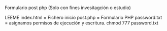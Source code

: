 # 
Formulario post php (Solo con fines invesitagción o estudio)

LEEME
index.html = Fichero inicio
post.php = Formulario PHP
password.txt = asignamos permisos de ejecución y escritura.
chmod 777 password.txt

